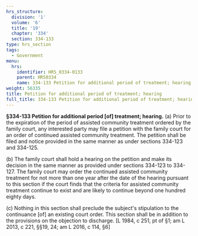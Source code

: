 ```yaml
---
hrs_structure:
  division: '1'
  volume: '6'
  title: '19'
  chapter: '334'
  section: 334-133
type: hrs_section
tags:
  - Government
menu:
  hrs:
    identifier: HRS_0334-0133
    parent: HRS0334
    name: 334-133 Petition for additional period of treatment; hearing
weight: 56335
title: Petition for additional period of treatment; hearing
full_title: 334-133 Petition for additional period of treatment; hearing
---
```

**§334-133 Petition for additional period [of] treatment; hearing.** (a) Prior to the expiration of the period of assisted community treatment ordered by the family court, any interested party may file a petition with the family court for an order of continued assisted community treatment. The petition shall be filed and notice provided in the same manner as under sections 334-123 and 334-125.

(b) The family court shall hold a hearing on the petition and make its decision in the same manner as provided under sections 334-123 to 334-127\. The family court may order the continued assisted community treatment for not more than one year after the date of the hearing pursuant to this section if the court finds that the criteria for assisted community treatment continue to exist and are likely to continue beyond one hundred eighty days.

(c) Nothing in this section shall preclude the subject's stipulation to the continuance [of] an existing court order. This section shall be in addition to the provisions on the objection to discharge. [L 1984, c 251, pt of §1; am L 2013, c 221, §§19, 24; am L 2016, c 114, §6]